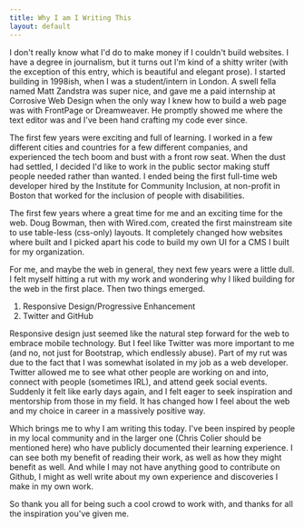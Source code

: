 ```yaml
---
title: Why I am I Writing This
layout: default
---
```

 I don't really know what I'd do to make money if I couldn't build websites. I have a degree in journalism, but it turns out I'm kind of a shitty writer (with the exception of this entry, which is beautiful and elegant prose). I started building in 1998ish, when I was a student/intern in London. A swell fella named Matt Zandstra was super nice, and gave me a paid internship at Corrosive Web Design when the only way I knew how to build a web page was with FrontPage or Dreamweaver. He promptly showed me where the text editor was and I've been hand crafting my code ever since. 

The first few years were exciting and full of learning. I worked in a few different cities and countries for a few different companies, and experienced the tech boom and bust with a front row seat. When the dust had settled, I decided I'd like to work in the public sector making stuff people needed rather than wanted. I ended being the first full-time web developer hired by the Institute for Community Inclusion, at non-profit in Boston that worked for the inclusion of people with disabilities. 

The first few years where a great time for me and an exciting time for the web. Doug Bowman, then with Wired.com, created the first mainstream site to use table-less (css-only) layouts. It completely changed how websites where built and I picked apart his code to build my own UI for a CMS I built for my organization. 

For me, and maybe the web in general, they next few years were a little dull. I felt myself hitting a rut with my work and wondering why I liked building for the web in the first place. Then two things emerged. 

1. Responsive Design/Progressive Enhancement
2. Twitter and GitHub

Responsive design just seemed like the natural step forward for the web to embrace mobile technology. But I feel like Twitter was more important to me (and no, not just for Bootstrap, which endlessly abuse). Part of my rut was due to the fact that I was somewhat isolated in my job as a web developer. Twitter allowed me to see what other people are working on and into, connect with people (sometimes IRL), and attend geek social events. Suddenly it felt like early days again, and I felt eager to seek inspiration and mentorship from those in my field. It has changed how I feel about the web and my choice in career in a massively positive way.

Which brings me to why I am writing this today. I've been inspired by people in my local community and in the larger one (Chris Colier should be mentioned here) who have publicly documented their learning experience. I can see both my benefit of reading their work, as well as how they might benefit as well. And while I may not have anything good to contribute on Github, I might as well write about my own experience and discoveries I make in my own work.

So thank you all for being such a cool crowd to work with, and thanks for all the inspiration you've given me. 

